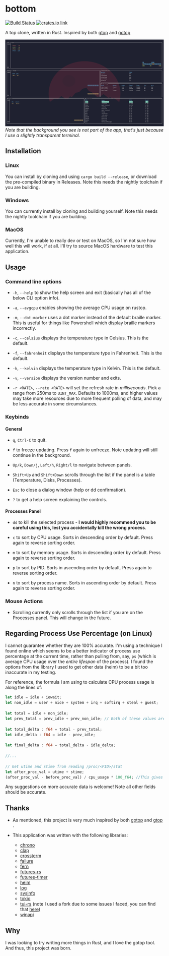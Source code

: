 # bottom

[![Build Status](https://travis-ci.com/ClementTsang/bottom.svg?token=1wvzVgp94E1TZyPNs8JF&branch=master)](https://travis-ci.com/ClementTsang/bottom) [![crates.io link](https://img.shields.io/crates/v/bottom.svg)](https://crates.io/crates/bottom)

A top clone, written in Rust. Inspired by both [gtop](https://github.com/aksakalli/gtop) and [gotop](https://github.com/cjbassi/gotop)

![Quick demo recording](assets/recording_1.gif)
_Note that the background you see is not part of the app, that's just because I use a slightly transparent terminal._

## Installation

### Linux

You can install by cloning and using `cargo build --release`, or download the pre-compiled binary in Releases. Note this needs the nightly toolchain if you are building.

### Windows

You can currently install by cloning and building yourself. Note this needs the nightly toolchain if you are building.

### MacOS

Currently, I'm unable to really dev or test on MacOS, so I'm not sure how well this will work, if at all. I'll try to source MacOS hardware to test this application.

## Usage

### Command line options

- `-h`, `--help` to show the help screen and exit (basically has all of the below CLI option info).

- `-a`, `--avgcpu` enables showing the average CPU usage on rustop.

- `-m`, `--dot-marker` uses a dot marker instead of the default braille marker. This is useful for things like Powershell which display braille markers incorrectly.

- `-c`, `--celsius` displays the temperature type in Celsius. This is the default.

- `-f`, `--fahrenheit` displays the temperature type in Fahrenheit. This is the default.

- `-k`, `--kelvin` displays the temperature type in Kelvin. This is the default.

- `-v`, `--version` displays the version number and exits.

- `-r <RATE>`, `--rate <RATE>` will set the refresh rate in _milliseconds_. Pick a range from 250ms to `UINT_MAX`. Defaults to 1000ms, and higher values may take more resources due to more frequent polling of data, and may be less accurate in some circumstances.

### Keybinds

#### General

- `q`, `Ctrl-C` to quit.

- `f` to freeze updating. Press `f` again to unfreeze. Note updating will still continue in the background.

- `Up/k`, `Down/j`, `Left/h`, `Right/l` to navigate between panels.

- `Shift+Up` and `Shift+Down` scrolls through the list if the panel is a table (Temperature, Disks, Processes).

- `Esc` to close a dialog window (help or dd confirmation).

- `?` to get a help screen explaining the controls.

#### Processes Panel

- `dd` to kill the selected process - **I would highly recommend you to be careful using this, lest you accidentally kill the wrong process**.

- `c` to sort by CPU usage. Sorts in descending order by default. Press again to reverse sorting order.

- `m` to sort by memory usage. Sorts in descending order by default. Press again to reverse sorting order.

- `p` to sort by PID. Sorts in ascending order by default. Press again to reverse sorting order.

- `n` to sort by process name. Sorts in ascending order by default. Press again to reverse sorting order.

### Mouse Actions

[* Scrolling either scrolls through the list if the panel is a table (Temperature, Disks, Processes), or zooms in and out if it is a chart.]: <>

- Scrolling currently only scrolls through the list if you are on the Processes panel. This will change in the future.

## Regarding Process Use Percentage (on Linux)

I cannot guarantee whether they are 100% accurate. I'm using a technique I found online which seems to be a better indicator of process use percentage at the current time, rather than pulling from, say, `ps` (which is average CPU usage over the _entire lifespan_ of the process). I found the options from the library I used to get other data (heim) to be a bit too inaccurate in my testing.

For reference, the formula I am using to calculate CPU process usage is along the lines of:

```rust
let idle = idle + iowait;
let non_idle = user + nice + system + irq + softirq + steal + guest;

let total = idle + non_idle;
let prev_total = prev_idle + prev_non_idle; // Both of these values are calculated using the same formula from the previous polling

let total_delta : f64 = total - prev_total;
let idle_delta : f64 = idle - prev_idle;

let final_delta : f64 = total_delta - idle_delta;

//...

// Get utime and stime from reading /proc/<PID>/stat
let after_proc_val = utime + stime;
(after_proc_val - before_proc_val) / cpu_usage * 100_f64; //This gives your use percentage.  before_proc_val comes from the previous polling
```

Any suggestions on more accurate data is welcome! Note all other fields should be accurate.

## Thanks

- As mentioned, this project is very much inspired by both [gotop](https://github.com/cjbassi/gotop) and [gtop](https://github.com/aksakalli/gtop) .

- This application was written with the following libraries:
  - [chrono](https://github.com/chronotope/chrono)
  - [clap](https://github.com/clap-rs/clap)
  - [crossterm](https://github.com/TimonPost/crossterm)
  - [failure](https://github.com/rust-lang-nursery/failure)
  - [fern](https://github.com/daboross/fern)
  - [futures-rs](https://github.com/rust-lang-nursery/futures-rs)
  - [futures-timer](https://github.com/rustasync/futures-timer)
  - [heim](https://github.com/heim-rs/heim)
  - [log](https://github.com/rust-lang-nursery/log)
  - [sysinfo](https://github.com/GuillaumeGomez/sysinfo)
  - [tokio](https://github.com/tokio-rs/tokio)
  - [tui-rs](https://github.com/fdehau/tui-rs) (note I used a fork due to some issues I faced, you can find that [here](https://github.com/ClementTsang/tui-rs))
  - [winapi](https://github.com/retep998/winapi-rs)

## Why

I was looking to try writing more things in Rust, and I love the gotop tool. And thus, this project was born.
